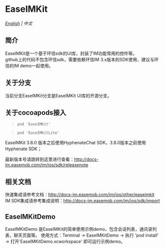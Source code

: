 # EaseIMKit

*[English](README.en.md) | 中文*





## 简介
EaseIMKit是一个基于环信sdk的UI库，封装了IM功能常用的控件等。</br>
github上的代码不包含环信sdk，需要依赖环信IM 3.x版本的SDK使用，建议与环信的IM demo一起使用。

## 关于分支
当前分支EaseIMKit分支是EaseIMKit UI库的开源分支。

## 关于cocoapods接入 
>```
>pod 'EaseIMKit'
>```

>```
>pod 'EaseIMKitLite'
>```

EaseIMKit 3.8.0 版本之后使用HyphenateChat SDK，3.8.0版本之前使用Hyphenate SDK；

最新版本号请跳转到这里进行查看：http://docs-im.easemob.com/im/ios/sdk/releasenote

## 相关文档
快速集成请参考文档：http://docs-im.easemob.com/im/ios/other/easeimkit</br>
IM SDK集成请参考集成说明：http://docs-im.easemob.com/im/ios/sdk/import

## EaseIMKitDemo 
EaseIMKitDemo 是EaseIMKit的简单使用示例demo，包含会话列表，通讯录列表，聊天页面等。
使用方式：Terminal -> EaseIMKitDemo -> 执行 'pod install' -> 打开'EaseIMKitDemo.xcworkspace' 即可运行示例demo。
